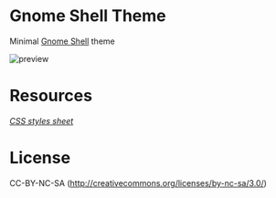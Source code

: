 Gnome Shell Theme
=================

Minimal [Gnome Shell](https://live.gnome.org/GnomeShell) theme


![preview](https://raw.github.com/Miguelos/ACIDO/dev/ACIDO/gnome-shell/preview-acido.png)


# Resources
*[CSS styles sheet](http://forum.pinguyos.com/attachment.php?aid=907)*

# License
CC-BY-NC-SA (http://creativecommons.org/licenses/by-nc-sa/3.0/)
